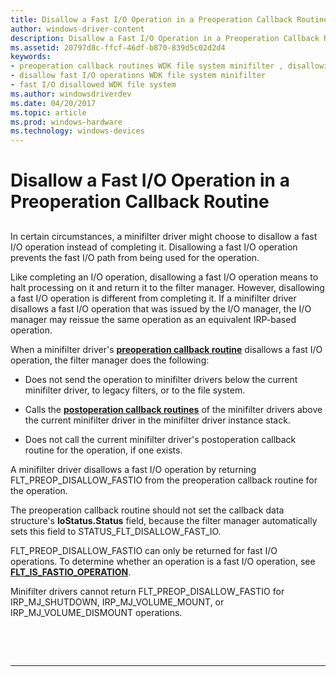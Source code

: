 ```yaml
---
title: Disallow a Fast I/O Operation in a Preoperation Callback Routine
author: windows-driver-content
description: Disallow a Fast I/O Operation in a Preoperation Callback Routine
ms.assetid: 20797d8c-ffcf-46df-b870-839d5c02d2d4
keywords:
- preoperation callback routines WDK file system minifilter , disallowing fast I/O
- disallow fast I/O operations WDK file system minifilter
- fast I/O disallowed WDK file system
ms.author: windowsdriverdev
ms.date: 04/20/2017
ms.topic: article
ms.prod: windows-hardware
ms.technology: windows-devices
---
```


# Disallow a Fast I/O Operation in a Preoperation Callback Routine


## <span id="ddk_disallowing_a_fast_io_operation_in_a_preoperation_callback_routine"></span><span id="DDK_DISALLOWING_A_FAST_IO_OPERATION_IN_A_PREOPERATION_CALLBACK_ROUTINE"></span>


In certain circumstances, a minifilter driver might choose to disallow a fast I/O operation instead of completing it. Disallowing a fast I/O operation prevents the fast I/O path from being used for the operation.

Like completing an I/O operation, disallowing a fast I/O operation means to halt processing on it and return it to the filter manager. However, disallowing a fast I/O operation is different from completing it. If a minifilter driver disallows a fast I/O operation that was issued by the I/O manager, the I/O manager may reissue the same operation as an equivalent IRP-based operation.

When a minifilter driver's [**preoperation callback routine**](https://msdn.microsoft.com/library/windows/hardware/ff551109) disallows a fast I/O operation, the filter manager does the following:

-   Does not send the operation to minifilter drivers below the current minifilter driver, to legacy filters, or to the file system.

-   Calls the [**postoperation callback routines**](https://msdn.microsoft.com/library/windows/hardware/ff551107) of the minifilter drivers above the current minifilter driver in the minifilter driver instance stack.

-   Does not call the current minifilter driver's postoperation callback routine for the operation, if one exists.

A minifilter driver disallows a fast I/O operation by returning FLT\_PREOP\_DISALLOW\_FASTIO from the preoperation callback routine for the operation.

The preoperation callback routine should not set the callback data structure's **IoStatus.Status** field, because the filter manager automatically sets this field to STATUS\_FLT\_DISALLOW\_FAST\_IO.

FLT\_PREOP\_DISALLOW\_FASTIO can only be returned for fast I/O operations. To determine whether an operation is a fast I/O operation, see [**FLT\_IS\_FASTIO\_OPERATION**](https://msdn.microsoft.com/library/windows/hardware/ff544645).

Minifilter drivers cannot return FLT\_PREOP\_DISALLOW\_FASTIO for IRP\_MJ\_SHUTDOWN, IRP\_MJ\_VOLUME\_MOUNT, or IRP\_MJ\_VOLUME\_DISMOUNT operations.

 

 


--------------------


